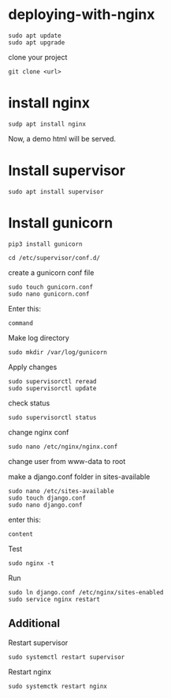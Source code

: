# deploying-with-nginx

```
sudo apt update
sudo apt upgrade
```

clone your project
```
git clone <url>
```

# install nginx
```
sudp apt install nginx
```
Now, a demo html will be served.





# Install supervisor 
```
sudo apt install supervisor
```

# Install gunicorn
```
pip3 install gunicorn
```

```
cd /etc/supervisor/conf.d/
```

create a gunicorn conf file
```
sudo touch gunicorn.conf
sudo nano gunicorn.conf
```

Enter this:
```
command
```

Make log directory
```
sudo mkdir /var/log/gunicorn
```

Apply changes
```
sudo supervisorctl reread
sudo supervisorctl update
```

check status
```
sudo supervisorctl status
```

change nginx conf
```
sudo nano /etc/nginx/nginx.conf

```

change user from www-data to root

make a django.conf folder in sites-available
```
sudo nano /etc/sites-available
sudo touch django.conf
sudo nano django.conf
```

enter this:
```
content
```

Test

```
sudo nginx -t
```

Run
```
sudo ln django.conf /etc/nginx/sites-enabled
sudo service nginx restart
````

## Additional

Restart supervisor
```
sudo systemctl restart supervisor
```

Restart nginx
```
sudo systemctk restart nginx
```


 




